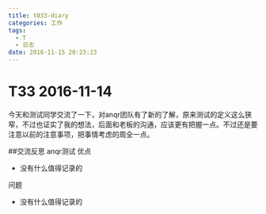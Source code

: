 ```yaml
---
title: t033-diary
categories: 工作
tags:
  - T
  - 日志
date: 2016-11-15 20:23:23
---
```

# T33 2016-11-14
今天和测试同学交流了一下，对anqr团队有了新的了解，原来测试的定义这么狭窄，不过也证实了我的想法，后面和老板的沟通，应该更有把握一点。不过还是要注意以前的注意事项，把事情考虑的周全一点。

##交流反思
anqr测试
优点

- 没有什么值得记录的

问题

- 没有什么值得记录的